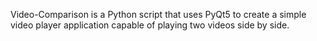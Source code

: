 Video-Comparison is a Python script that uses PyQt5 to create a simple video player application capable of playing two videos side by side.
